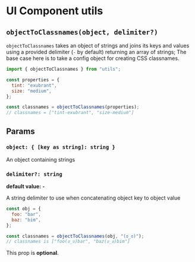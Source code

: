 # UI Component utils

## `objectToClassnames(object, delimiter?)`

`objectToClassnames` takes an object of strings and joins its keys and values using a provided delimiter (`-` by default) returning an array of strings; The base case here is to take a config object for creating CSS classnames.

```javascript
import { objectToClassnames } from "utils";

const properties = {
  tint: "exubrant",
  size: "medium",
};

const classnames = objectToClassnames(properties);
// classnames = ["tint-exubrant", "size-medium"]
```

## Params

### `object: { [key as string]: string }`

An object containing strings

### `delimiter?: string`

**default value: `-`**

A string delimiter to use when concatenating object key to object value

```javascript
const obj = {
  foo: "bar",
  baz: "bim",
};

const classnames = objectToClassnames(obj, "(ಠ_ಠ)");
// classnames is ["foo(ಠ_ಠ)bar", "baz(ಠ_ಠ)bim"]
```

This prop is **optional**.
